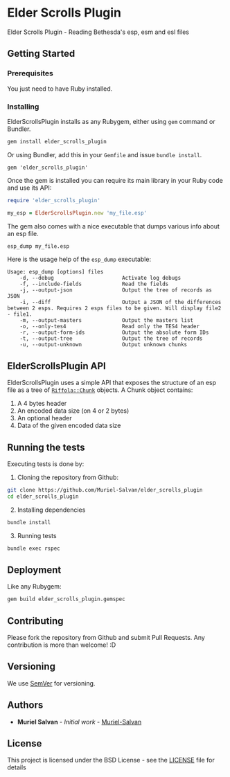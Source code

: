 # Elder Scrolls Plugin

Elder Scrolls Plugin - Reading Bethesda\'s esp, esm and esl files

## Getting Started

### Prerequisites

You just need to have Ruby installed.

### Installing

ElderScrollsPlugin installs as any Rubygem, either using `gem` command or Bundler.

```bash
gem install elder_scrolls_plugin
```

Or using Bundler, add this in your `Gemfile` and issue `bundle install`.

```
gem 'elder_scrolls_plugin'
```

Once the gem is installed you can require its main library in your Ruby code and use its API:

```ruby
require 'elder_scrolls_plugin'

my_esp = ElderScrollsPlugin.new 'my_file.esp'
```

The gem also comes with a nice executable that dumps various info about an esp file.

```bash
esp_dump my_file.esp
```

Here is the usage help of the `esp_dump` executable:
```
Usage: esp_dump [options] files
    -d, --debug                      Activate log debugs
    -f, --include-fields             Read the fields
    -j, --output-json                Output the tree of records as JSON
    -i, --diff                       Output a JSON of the differences between 2 esps. Requires 2 esps files to be given. Will display file2 - file1.
    -m, --output-masters             Output the masters list
    -o, --only-tes4                  Read only the TES4 header
    -r, --output-form-ids            Output the absolute form IDs
    -t, --output-tree                Output the tree of records
    -u, --output-unknown             Output unknown chunks
```

## ElderScrollsPlugin API

ElderScrollsPlugin uses a simple API that exposes the structure of an esp file as a tree of [`Riffola::Chunk`](https://github.com/Muriel-Salvan/riffola/blob/master/lib/riffola.rb) objects.
A Chunk object contains:
1. A 4 bytes header
2. An encoded data size (on 4 or 2 bytes)
3. An optional header
4. Data of the given encoded data size

## Running the tests

Executing tests is done by:

1. Cloning the repository from Github:
```bash
git clone https://github.com/Muriel-Salvan/elder_scrolls_plugin
cd elder_scrolls_plugin
```

2. Installing dependencies
```bash
bundle install
```

3. Running tests
```bash
bundle exec rspec
```

## Deployment

Like any Rubygem:
```bash
gem build elder_scrolls_plugin.gemspec
```

## Contributing

Please fork the repository from Github and submit Pull Requests. Any contribution is more than welcome! :D

## Versioning

We use [SemVer](http://semver.org/) for versioning.

## Authors

* **Muriel Salvan** - *Initial work* - [Muriel-Salvan](https://github.com/Muriel-Salvan)

## License

This project is licensed under the BSD License - see the [LICENSE](LICENSE) file for details
